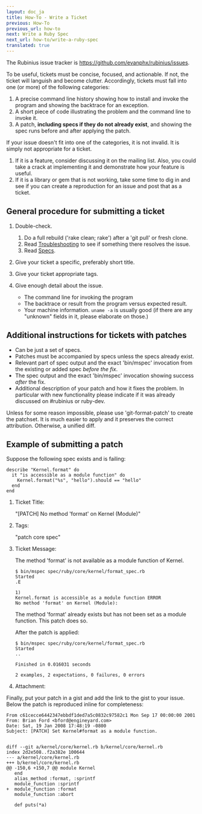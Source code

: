 ```yaml
---
layout: doc_ja
title: How-To - Write a Ticket
previous: How-To
previous_url: how-to
next: Write a Ruby Spec
next_url: how-to/write-a-ruby-spec
translated: true
---
```


The Rubinius issue tracker is <https://github.com/evanphx/rubinius/issues>.

To be useful, tickets must be concise, focused, and actionable. If not, the
ticket will languish and become clutter. Accordingly, tickets must fall into
one (or more) of the following categories:

  1. A precise command line history showing how to install and invoke the
     program and showing the backtrace for an exception.
  2. A short piece of code illustrating the problem and the command line to
     invoke it.
  3. A patch, **including specs if they do not already exist**, and showing
     the spec runs before and after applying the patch.

If your issue doesn't fit into one of the categories, it is not invalid. It is
simply not appropriate for a ticket.

  1. If it is a feature, consider discussing it on the mailing list. Also, you
     could take a crack at implementing it and demonstrate how your feature is
     useful.
  2. If it is a library or gem that is not working, take some time to dig in
     and see if you can create a reproduction for an issue and post that as a
     ticket.


## General procedure for submitting a ticket

  1. Double-check.

     1. Do a full rebuild ('rake clean; rake') after a 'git pull' or fresh clone.
     2. Read [Troubleshooting](/doc/en/getting-started/troubleshooting)
        to see if something there resolves the issue.
     3. Read [Specs](/doc/en/specs/).

  2. Give your ticket a specific, preferably short title.

  3. Give your ticket appropriate tags.

  4. Give enough detail about the issue.

     *  The command line for invoking the program
     *  The backtrace or result from the program versus expected result.
     *  Your machine information. `uname -a` is usually good (if there are any
        "unknown" fields in it, please elaborate on those.)


## Additional instructions for tickets with patches

  *  Can be just a set of specs.
  *  Patches must be accompanied by specs unless the specs already exist.
  *  Relevant part of spec output and the exact 'bin/mspec' invocation from the
     existing or added spec *before the fix*.
  *  The spec output and the exact 'bin/mspec' invocation  showing success
     *after* the fix.
  *  Additional description of your patch and how it fixes the problem. In
     particular with new functionality please indicate if it was already
     discussed on #rubinius or ruby-dev.

Unless for some reason impossible, please use 'git-format-patch' to create the
patchset. It is much easier to apply and it preserves the correct attribution.
Otherwise, a unified diff.


## Example of submitting a patch

Suppose the following spec exists and is failing:

    describe "Kernel.format" do
      it "is accessible as a module function" do
        Kernel.format("%s", "hello").should == "hello"
      end
    end

1. Ticket Title:

   "[PATCH] No method 'format' on Kernel (Module)"

2. Tags:

   "patch core spec"

3. Ticket Message:

   The method 'format' is not available as a module function of Kernel.

       $ bin/mspec spec/ruby/core/kernel/format_spec.rb
       Started
       .E

       1)
       Kernel.format is accessible as a module function ERROR
       No method 'format' on Kernel (Module):

   The method 'format' already exists but has not been set as a module
   function.  This patch does so.

   After the patch is applied:

       $ bin/mspec spec/ruby/core/kernel/format_spec.rb
       Started
       ..

       Finished in 0.016031 seconds

       2 examples, 2 expectations, 0 failures, 0 errors

4. Attachment:

Finally, put your patch in a gist and add the link to the gist to your issue.
Below the patch is reproduced inline for completeness:

    From c61cecce6442347ebbdf1ded7a5c0832c97582c1 Mon Sep 17 00:00:00 2001
    From: Brian Ford <bford@engineyard.com>
    Date: Sat, 19 Jan 2008 17:48:19 -0800
    Subject: [PATCH] Set Kernel#format as a module function.


    diff --git a/kernel/core/kernel.rb b/kernel/core/kernel.rb
    index 2d2e508..f2a382e 100644
    --- a/kernel/core/kernel.rb
    +++ b/kernel/core/kernel.rb
    @@ -150,6 +150,7 @@ module Kernel
       end
       alias_method :format, :sprintf
       module_function :sprintf
    +  module_function :format
       module_function :abort

       def puts(*a)


